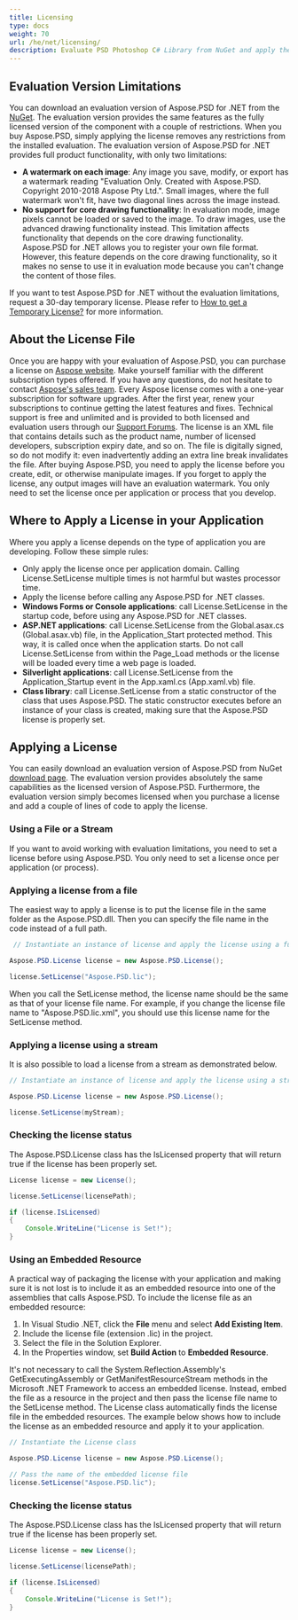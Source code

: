 ```yaml
---
title: Licensing
type: docs
weight: 70
url: /he/net/licensing/
description: Evaluate PSD Photoshop C# Library from NuGet and apply the license using file or stream to remove any restrictions from the installed evaluation.
---
```


## **Evaluation Version Limitations**
You can download an evaluation version of Aspose.PSD for .NET from the [NuGet](https://www.nuget.org/packages/Aspose.psd/). The evaluation version provides the same features as the fully licensed version of the component with a couple of restrictions. When you buy Aspose.PSD, simply applying the license removes any restrictions from the installed evaluation. The evaluation version of Aspose.PSD for .NET provides full product functionality, with only two limitations:

- **A watermark on each image**: Any image you save, modify, or export has a watermark reading "Evaluation Only. Created with Aspose.PSD. Copyright 2010-2018 Aspose Pty Ltd.". Small images, where the full watermark won't fit, have two diagonal lines across the image instead.
- **No support for core drawing functionality**: In evaluation mode, image pixels cannot be loaded or saved to the image. To draw images, use the advanced drawing functionality instead. This limitation affects functionality that depends on the core drawing functionality. Aspose.PSD for .NET allows you to register your own file format. However, this feature depends on the core drawing functionality, so it makes no sense to use it in evaluation mode because you can't change the content of those files.

If you want to test Aspose.PSD for .NET without the evaluation limitations, request a 30-day temporary license. Please refer to [How to get a Temporary License?](https://purchase.aspose.com/temporary-license) for more information.

## **About the License File**
Once you are happy with your evaluation of Aspose.PSD, you can purchase a license on [Aspose website](https://purchase.aspose.com/default.aspx). Make yourself familiar with the different subscription types offered. If you have any questions, do not hesitate to contact [Aspose's sales team](https://company.aspose.com/contact). Every Aspose license comes with a one-year subscription for software upgrades. After the first year, renew your subscriptions to continue getting the latest features and fixes. Technical support is free and unlimited and is provided to both licensed and evaluation users through our [Support Forums](https://forum.aspose.com/). The license is an XML file that contains details such as the product name, number of licensed developers, subscription expiry date, and so on. The file is digitally signed, so do not modify it: even inadvertently adding an extra line break invalidates the file. After buying Aspose.PSD, you need to apply the license before you create, edit, or otherwise manipulate images. If you forget to apply the license, any output images will have an evaluation watermark. You only need to set the license once per application or process that you develop.

## **Where to Apply a License in your Application**
Where you apply a license depends on the type of application you are developing. Follow these simple rules:

- Only apply the license once per application domain. Calling License.SetLicense multiple times is not harmful but wastes processor time.
- Apply the license before calling any Aspose.PSD for .NET classes.
- **Windows Forms or Console applications**: call License.SetLicense in the startup code, before using any Aspose.PSD for .NET classes.
- **ASP.NET applications**: call License.SetLicense from the Global.asax.cs (Global.asax.vb) file, in the Application_Start protected method. This way, it is called once when the application starts. Do not call License.SetLicense from within the Page_Load methods or the license will be loaded every time a web page is loaded.
- **Silverlight applications**: call License.SetLicense from the Application_Startup event in the App.xaml.cs (App.xaml.vb) file.
- **Class library**: call License.SetLicense from a static constructor of the class that uses Aspose.PSD. The static constructor executes before an instance of your class is created, making sure that the Aspose.PSD license is properly set.

## **Applying a License**
You can easily download an evaluation version of Aspose.PSD from NuGet [download page](https://www.nuget.org/packages/Aspose.psd/). The evaluation version provides absolutely the same capabilities as the licensed version of Aspose.PSD. Furthermore, the evaluation version simply becomes licensed when you purchase a license and add a couple of lines of code to apply the license.

### **Using a File or a Stream**
If you want to avoid working with evaluation limitations, you need to set a license before using Aspose.PSD. You only need to set a license once per application (or process).

### **Applying a license from a file**
The easiest way to apply a license is to put the license file in the same folder as the Aspose.PSD.dll. Then you can specify the file name in the code instead of a full path.

```java
 // Instantiate an instance of license and apply the license using a full path

Aspose.PSD.License license = new Aspose.PSD.License();

license.SetLicense("Aspose.PSD.lic");
```

When you call the SetLicense method, the license name should be the same as that of your license file name. For example, if you change the license file name to "Aspose.PSD.lic.xml", you should use this license name for the SetLicense method.

### **Applying a license using a stream**
It is also possible to load a license from a stream as demonstrated below.

```java
// Instantiate an instance of license and apply the license using a stream

Aspose.PSD.License license = new Aspose.PSD.License();

license.SetLicense(myStream);
```

### **Checking the license status**
The Aspose.PSD.License class has the IsLicensed property that will return true if the license has been properly set.

```java
License license = new License();

license.SetLicense(licensePath);

if (license.IsLicensed)
{
    Console.WriteLine("License is Set!");
}
```

### **Using an Embedded Resource**
A practical way of packaging the license with your application and making sure it is not lost is to include it as an embedded resource into one of the assemblies that calls Aspose.PSD. To include the license file as an embedded resource:

1. In Visual Studio .NET, click the **File** menu and select **Add Existing Item**.
2. Include the license file (extension .lic) in the project.
3. Select the file in the Solution Explorer.
4. In the Properties window, set **Build Action** to **Embedded Resource**.

It's not necessary to call the System.Reflection.Assembly's GetExecutingAssembly or GetManifestResourceStream methods in the Microsoft .NET Framework to access an embedded license. Instead, embed the file as a resource in the project and then pass the license file name to the SetLicense method. The License class automatically finds the license file in the embedded resources. The example below shows how to include the license as an embedded resource and apply it to your application.

```java
// Instantiate the License class

Aspose.PSD.License license = new Aspose.PSD.License();

// Pass the name of the embedded license file
license.SetLicense("Aspose.PSD.lic");
```

### **Checking the license status**
The Aspose.PSD.License class has the IsLicensed property that will return true if the license has been properly set.

```java
License license = new License();

license.SetLicense(licensePath);

if (license.IsLicensed)
{
    Console.WriteLine("License is Set!");
}
```

